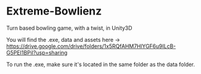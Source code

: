 # Extreme-Bowlienz
Turn based bowling game, with a twist, in Unity3D

You will find the .exe, data and assets here -> https://drive.google.com/drive/folders/1x5RQfAHM7HlYGF6u9ILcB-G5PEI1BPiI?usp=sharing

To run the .exe, make sure it's located in the same folder as the data folder.
